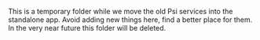 This is a temporary folder while we move the old Psi services into the standalone app. Avoid adding
new things here, find a better place for them. In the very near future this folder will be deleted.
